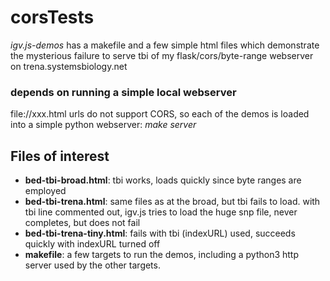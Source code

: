 # corsTests

*igv.js-demos* has a makefile and a few simple html files which
demonstrate the mysterious failure to serve tbi of my flask/cors/byte-range
webserver on trena.systemsbiology.net

### depends on running a simple local webserver

file://xxx.html urls do not support CORS, so each of the demos is
loaded into a simple python webserver:  *make server*

## Files of interest

- **bed-tbi-broad.html**:  tbi works, loads quickly since byte ranges are employed
- **bed-tbi-trena.html**:  same files as at the broad, but tbi fails to load.  with tbi line
  commented out, igv.js tries to load the huge snp file, never
  completes, but does not fail
- **bed-tbi-trena-tiny.html**:  fails with tbi (indexURL) used, succeeds
  quickly with indexURL turned off
- **makefile**: a few targets to run the demos, including a python3 http server used by the
  other targets.
